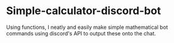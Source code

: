 # Simple-calculator-discord-bot
Using functions, I neatly and easily make simple mathematical bot commands using discord's API to output these onto the chat.
